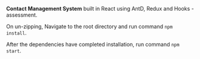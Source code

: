 <b>Contact Management System</b> built in React using AntD, Redux and Hooks - assessment.

On un-zipping,
Navigate to the root directory and run command `npm install`.

After the dependencies have completed installation, run command `npm start`.
